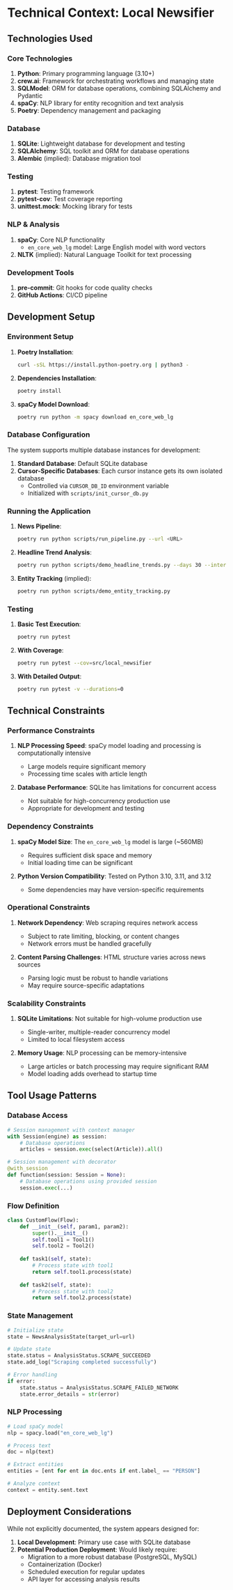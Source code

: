 # Technical Context: Local Newsifier

## Technologies Used

### Core Technologies

1. **Python**: Primary programming language (3.10+)
2. **crew.ai**: Framework for orchestrating workflows and managing state
3. **SQLModel**: ORM for database operations, combining SQLAlchemy and Pydantic
4. **spaCy**: NLP library for entity recognition and text analysis
5. **Poetry**: Dependency management and packaging

### Database

1. **SQLite**: Lightweight database for development and testing
2. **SQLAlchemy**: SQL toolkit and ORM for database operations
3. **Alembic** (implied): Database migration tool

### Testing

1. **pytest**: Testing framework
2. **pytest-cov**: Test coverage reporting
3. **unittest.mock**: Mocking library for tests

### NLP & Analysis

1. **spaCy**: Core NLP functionality
   - `en_core_web_lg` model: Large English model with word vectors
2. **NLTK** (implied): Natural Language Toolkit for text processing

### Development Tools

1. **pre-commit**: Git hooks for code quality checks
2. **GitHub Actions**: CI/CD pipeline

## Development Setup

### Environment Setup

1. **Poetry Installation**:
   ```bash
   curl -sSL https://install.python-poetry.org | python3 -
   ```

2. **Dependencies Installation**:
   ```bash
   poetry install
   ```

3. **spaCy Model Download**:
   ```bash
   poetry run python -m spacy download en_core_web_lg
   ```

### Database Configuration

The system supports multiple database instances for development:

1. **Standard Database**: Default SQLite database
2. **Cursor-Specific Databases**: Each cursor instance gets its own isolated database
   - Controlled via `CURSOR_DB_ID` environment variable
   - Initialized with `scripts/init_cursor_db.py`

### Running the Application

1. **News Pipeline**:
   ```bash
   poetry run python scripts/run_pipeline.py --url <URL>
   ```

2. **Headline Trend Analysis**:
   ```bash
   poetry run python scripts/demo_headline_trends.py --days 30 --interval day
   ```

3. **Entity Tracking** (implied):
   ```bash
   poetry run python scripts/demo_entity_tracking.py
   ```

### Testing

1. **Basic Test Execution**:
   ```bash
   poetry run pytest
   ```

2. **With Coverage**:
   ```bash
   poetry run pytest --cov=src/local_newsifier
   ```

3. **With Detailed Output**:
   ```bash
   poetry run pytest -v --durations=0
   ```

## Technical Constraints

### Performance Constraints

1. **NLP Processing Speed**: spaCy model loading and processing is computationally intensive
   - Large models require significant memory
   - Processing time scales with article length

2. **Database Performance**: SQLite has limitations for concurrent access
   - Not suitable for high-concurrency production use
   - Appropriate for development and testing

### Dependency Constraints

1. **spaCy Model Size**: The `en_core_web_lg` model is large (~560MB)
   - Requires sufficient disk space and memory
   - Initial loading time can be significant

2. **Python Version Compatibility**: Tested on Python 3.10, 3.11, and 3.12
   - Some dependencies may have version-specific requirements

### Operational Constraints

1. **Network Dependency**: Web scraping requires network access
   - Subject to rate limiting, blocking, or content changes
   - Network errors must be handled gracefully

2. **Content Parsing Challenges**: HTML structure varies across news sources
   - Parsing logic must be robust to handle variations
   - May require source-specific adaptations

### Scalability Constraints

1. **SQLite Limitations**: Not suitable for high-volume production use
   - Single-writer, multiple-reader concurrency model
   - Limited to local filesystem access

2. **Memory Usage**: NLP processing can be memory-intensive
   - Large articles or batch processing may require significant RAM
   - Model loading adds overhead to startup time

## Tool Usage Patterns

### Database Access

```python
# Session management with context manager
with Session(engine) as session:
    # Database operations
    articles = session.exec(select(Article)).all()

# Session management with decorator
@with_session
def function(session: Session = None):
    # Database operations using provided session
    session.exec(...)
```

### Flow Definition

```python
class CustomFlow(Flow):
    def __init__(self, param1, param2):
        super().__init__()
        self.tool1 = Tool1()
        self.tool2 = Tool2()
    
    def task1(self, state):
        # Process state with tool1
        return self.tool1.process(state)
    
    def task2(self, state):
        # Process state with tool2
        return self.tool2.process(state)
```

### State Management

```python
# Initialize state
state = NewsAnalysisState(target_url=url)

# Update state
state.status = AnalysisStatus.SCRAPE_SUCCEEDED
state.add_log("Scraping completed successfully")

# Error handling
if error:
    state.status = AnalysisStatus.SCRAPE_FAILED_NETWORK
    state.error_details = str(error)
```

### NLP Processing

```python
# Load spaCy model
nlp = spacy.load("en_core_web_lg")

# Process text
doc = nlp(text)

# Extract entities
entities = [ent for ent in doc.ents if ent.label_ == "PERSON"]

# Analyze context
context = entity.sent.text
```

## Deployment Considerations

While not explicitly documented, the system appears designed for:

1. **Local Development**: Primary use case with SQLite database
2. **Potential Production Deployment**: Would likely require:
   - Migration to a more robust database (PostgreSQL, MySQL)
   - Containerization (Docker)
   - Scheduled execution for regular updates
   - API layer for accessing analysis results
